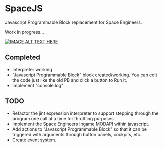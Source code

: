 # SpaceJS
Javascript Programmable Block replacement for Space Engineers.

Work in progress...

[![IMAGE ALT TEXT HERE](http://img.youtube.com/vi/Ja02--7lH9U/0.jpg)](http://www.youtube.com/watch?v=Ja02--7lH9U)

## Completed
* Interpreter working
* "Javascript Programmable Block" block created/working.  You can edit the code just like the old PB and click a button to Run it.
* Implement "console.log"

## TODO
* Refactor the jint expression interpreter to support stepping through the program one call at a time for throttling purposes.
* Implement the Space Engineers Ingame MODAPI within javascript.
* Add actions to "Javascript Programmable Block" so that it can be triggered with arguments through button panels, cockpits, etc.
* Create event system.
